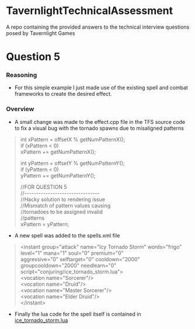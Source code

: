 # TavernlightTechnicalAssessment
A repo containing the provided answers to the technical interview questions posed by Tavernlight Games

# Question 5

### Reasoning
- For this simple example I just made use of the existing spell and combat frameworks to create the desired effect.

### Overview
- A small change was made to the effect.cpp file in the TFS source code to fix a visual bug with the tornado spawns due to misaligned patterns
> int xPattern = offsetX % getNumPatternX();  
> if (xPattern < 0)  
>     xPattern += getNumPatternX();  
> 
> int yPattern = offsetY % getNumPatternY();  
> if (yPattern < 0)  
>     yPattern += getNumPatternY();  
>   
> //FOR QUESTION 5  
> //--------------------------------  
> //Hacky solution to rendering issue  
> //Mismatch of pattern values causing  
> //tornadoes to be assigned invalid  
> //patterns  
> xPattern = yPattern;
- A new spell was added to the spells.xml file
> \<instant group="attack" name="Icy Tornado Storm" words="frigo" level="1" mana="1" soul="0" premium="0"   
> aggressive="0" selftarget="0" cooldown="2000" groupcooldown="2000" needlearn="0"  
> script="conjuring/ice_tornado_storm.lua">  
> \<vocation name="Sorcerer"/>  
> \<vocation name="Druid"/>  
> \<vocation name="Master Sorcerer"/>  
> \<vocation name="Elder Druid"/>  
> \</instant>  
- Finally the lua code for the spell itself is contained in [ice_tornado_storm.lua](https://github.com/Gordoco/TavernlightTechnicalAssessment/blob/Question-5/ice_tornado_storm.lua)